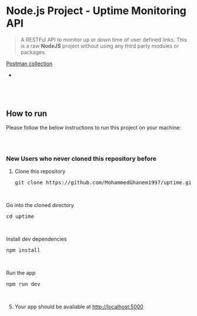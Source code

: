 <h1 dir="auto" tabindex="-1">Node.js Project - Uptime Monitoring API</h1>
<blockquote>
<p dir="auto">A RESTFul API to monitor up or down time of user defined links. This is a raw <strong>NodeJS</strong> project without using any third party modules or packages. </p>
</blockquote>

<a href="https://github.com/MohammedGhanem1997/uptime/blob/main/collection.postman_collection.json">Postman collection</a>
<ul dir="auto">
<li>&nbsp;</li>
</ul>
<h2 dir="auto" tabindex="-1">&nbsp;</h2>
<h2 dir="auto" tabindex="-1">How to run</h2>
<p dir="auto">Please follow the below instructions to run this project on your machine:</p>
<h3 dir="auto" tabindex="-1">&nbsp;</h3>
<h3 dir="auto" tabindex="-1">New Users who never cloned this repository before</h3>
<ol dir="auto">
<li>Clone this repository
<div class="highlight highlight-source-shell notranslate position-relative overflow-auto" dir="auto">
<pre>git clone https://github.com/MohammedGhanem1997/uptime.git</pre>
<div class="zeroclipboard-container position-absolute right-0 top-0">&nbsp;</div>
</div>
</li>
</ol>
<p>Go into the cloned directory</p>
<div class="highlight highlight-source-shell notranslate position-relative overflow-auto" dir="auto">
<pre><span class="pl-c1">cd</span> uptime</pre>
<div class="zeroclipboard-container position-absolute right-0 top-0">&nbsp;</div>
</div>
<p>Install dev dependencies</p>
<div class="highlight highlight-source-shell notranslate position-relative overflow-auto" dir="auto">
<pre>npm install</pre>
<div class="zeroclipboard-container position-absolute right-0 top-0">&nbsp;</div>
</div>
<p>Run the app</p>
<div class="highlight highlight-source-shell notranslate position-relative overflow-auto" dir="auto">
<pre>npm run dev</pre>
<div class="zeroclipboard-container position-absolute right-0 top-0">&nbsp;</div>
</div>
<ol dir="auto">
<li value="5">Your app should be available at <a href="http://localhost:3000" rel="nofollow">http://localhost:5000</a></li>
</ol>
<h3 dir="auto" tabindex="-1">&nbsp;</h3>
